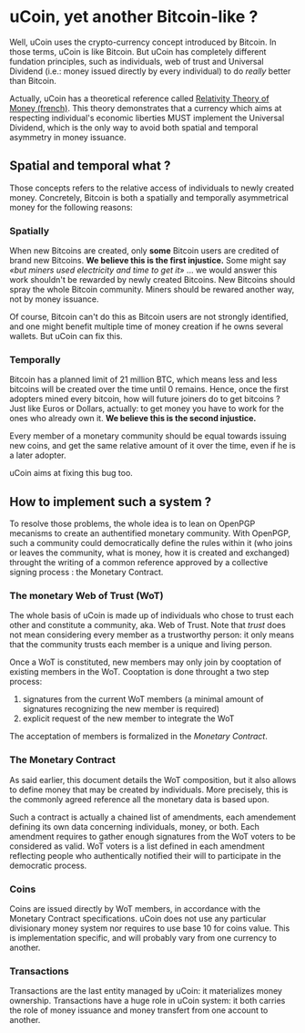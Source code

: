 # uCoin, yet another Bitcoin-like ?

Well, uCoin uses the crypto-currency concept introduced by Bitcoin. In those terms, uCoin is like Bitcoin. But uCoin has completely different fundation principles, such as individuals, web of trust and Universal Dividend (i.e.: money issued directly by every individual) to do *really* better than Bitcoin.

Actually, uCoin has a theoretical reference called [Relativity Theory of Money (french)](http://wiki.creationmonetaire.info/). This theory demonstrates that a currency which aims at respecting individual's economic liberties MUST implement the Universal Dividend, which is the only way to avoid both spatial and temporal asymmetry in money issuance.

## Spatial and temporal what ?

Those concepts refers to the relative access of individuals to newly created money. Concretely, Bitcoin is both a spatially and temporally asymmetrical money for the following reasons:

### Spatially

When new Bitcoins are created, only **some** Bitcoin users are credited of brand new Bitcoins. **We believe this is the first injustice.** Some might say *«but miners used electricity and time to get it»* ... we would answer this work shouldn't be rewarded by newly created Bitcoins. New Bitcoins should spray the whole Bitcoin community. Miners should be rewared another way, not by money issuance.

Of course, Bitcoin can't do this as Bitcoin users are not strongly identified, and one might benefit multiple time of money creation if he owns several wallets. But uCoin can fix this.

### Temporally

Bitcoin has a planned limit of 21 million BTC, which means less and less bitcoins will be created over the time until 0 remains. Hence, once the first adopters mined every bitcoin, how will future joiners do to get bitcoins ? Just like Euros or Dollars, actually: to get money you have to work for the ones who already own it. **We believe this is the second injustice.**

Every member of a monetary community should be equal towards issuing new coins, and get the same relative amount of it over the time, even if he is a later adopter.

uCoin aims at fixing this bug too.

## How to implement such a system ?

To resolve those problems, the whole idea is to lean on OpenPGP mecanisms to create an authentified monetary community. With OpenPGP, such a community could democratically define the rules within it (who joins or leaves the community, what is money, how it is created and exchanged) throught the writing of a common reference approved by a collective signing process : the Monetary Contract.

### The monetary Web of Trust (WoT)

The whole basis of uCoin is made up of individuals who chose to trust each other and constitute a community, aka. Web of Trust. Note that *trust* does not mean considering every member as a trustworthy person: it only means that the community trusts each member is a unique and living person.

Once a WoT is constituted, new members may only join by cooptation of existing members in the WoT. Cooptation is done throught a two step process:

1. signatures from the current WoT members (a minimal amount of signatures recognizing the new member is required)
2. explicit request of the new member to integrate the WoT

The acceptation of members is formalized in the *Monetary Contract*.

### The Monetary Contract

As said earlier, this document details the WoT composition, but it also allows to define money that may be created by individuals. More precisely, this is the commonly agreed reference all the monetary data is based upon.

Such a contract is actually a chained list of amendments, each amendement defining its own data concerning individuals, money, or both. Each amendment requires to gather enough signatures from the WoT voters to be considered as valid. WoT voters is a list defined in each amendment reflecting people who authentically notified their will to participate in the democratic process.

### Coins

Coins are issued directly by WoT members, in accordance with the Monetary Contract specifications. uCoin does not use any particular divisionary money system nor requires to use base 10 for coins value. This is implementation specific, and will probably vary from one currency to another.

### Transactions

Transactions are the last entity managed by uCoin: it materializes money ownership. Transactions have a huge role in uCoin system: it both carries the role of money issuance and money transfert from one account to another.
